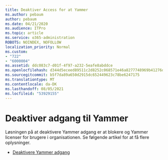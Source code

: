 ```yaml
---
title: Deaktiver Access for at Yammer
ms.author: pebaum
author: pebaum
ms.date: 04/21/2020
ms.audience: ITPro
ms.topic: article
ms.service: o365-administration
ROBOTS: NOINDEX, NOFOLLOW
localization_priority: Normal
ms.custom:
- "722"
- "6000004"
ms.assetid: ddc083c7-d01f-4f97-a232-5eafe8abddce
ms.openlocfilehash: d344d5eceed89511c2d8252c068571e46a8277748969b41276d8204e801b3986
ms.sourcegitcommit: b5f7da89a650d2915dc652449623c78be6247175
ms.translationtype: MT
ms.contentlocale: da-DK
ms.lasthandoff: 08/05/2021
ms.locfileid: "53929155"
---
```

# <a name="disable-access-to-yammer"></a>Deaktiver adgang til Yammer

Løsningen på at deaktivere Yammer adgang er at blokere og Yammer licenser for brugere i organisationen. Se følgende artikel for at få flere oplysninger.
  
- [Deaktivere Yammer adgang](https://docs.microsoft.com/yammer/manage-yammer-users/turn-off-user-access)
